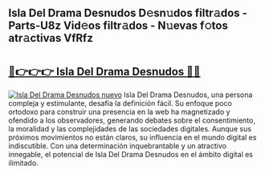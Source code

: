 ## Isla Del Drama Desnudos D𝚎sn𝚞dos filtr𝚊dos - Parts-U8z Vid𝚎os filtr𝚊dos - N𝚞evas f𝚘tos atr𝚊ctivas VfRfz

# <h2><a href="http://mbadplm.tromn.icu/?c=Isla+Del+Drama+Desnudos">🔗👉👉👉 Isla Del Drama Desnudos 🔗🔗</a></h2>

[![Isla Del Drama Desnudos nuevo](https://i.imgur.com/pEAQMta.gif)](http://mbadplm.tromn.icu/?c=Isla+Del+Drama+Desnudos)
Isla Del Drama Desnudos, una persona compleja y estimulante, desafía la definición fácil. Su enfoque poco ortodoxo para construir una presencia en la web ha magnetizado y ofendido a los observadores, generando debates sobre el consentimiento, la moralidad y las complejidades de las sociedades digitales. Aunque sus próximos movimientos no están claros, su influencia en el mundo digital es indiscutible. Con una determinación inquebrantable y un atractivo innegable, el potencial de Isla Del Drama Desnudos en el ámbito digital es ilimitado.
